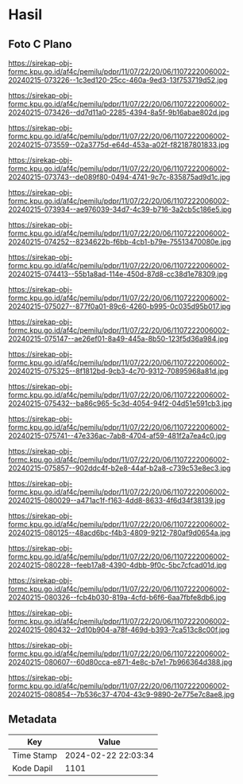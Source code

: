 # Hasil

## Foto C Plano

https://sirekap-obj-formc.kpu.go.id/af4c/pemilu/pdpr/11/07/22/20/06/1107222006002-20240215-073226--1c3ed120-25cc-460a-9ed3-13f753719d52.jpg

https://sirekap-obj-formc.kpu.go.id/af4c/pemilu/pdpr/11/07/22/20/06/1107222006002-20240215-073426--dd7d11a0-2285-4394-8a5f-9b16abae802d.jpg

https://sirekap-obj-formc.kpu.go.id/af4c/pemilu/pdpr/11/07/22/20/06/1107222006002-20240215-073559--02a3775d-e64d-453a-a02f-f82187801833.jpg

https://sirekap-obj-formc.kpu.go.id/af4c/pemilu/pdpr/11/07/22/20/06/1107222006002-20240215-073743--de089f80-0494-4741-9c7c-835875ad9d1c.jpg

https://sirekap-obj-formc.kpu.go.id/af4c/pemilu/pdpr/11/07/22/20/06/1107222006002-20240215-073934--ae976039-34d7-4c39-b716-3a2cb5c186e5.jpg

https://sirekap-obj-formc.kpu.go.id/af4c/pemilu/pdpr/11/07/22/20/06/1107222006002-20240215-074252--8234622b-f6bb-4cb1-b79e-75513470080e.jpg

https://sirekap-obj-formc.kpu.go.id/af4c/pemilu/pdpr/11/07/22/20/06/1107222006002-20240215-074413--55b1a8ad-114e-450d-87d8-cc38d1e78309.jpg

https://sirekap-obj-formc.kpu.go.id/af4c/pemilu/pdpr/11/07/22/20/06/1107222006002-20240215-075027--877f0a01-89c6-4260-b995-0c035d95b017.jpg

https://sirekap-obj-formc.kpu.go.id/af4c/pemilu/pdpr/11/07/22/20/06/1107222006002-20240215-075147--ae26ef01-8a49-445a-8b50-123f5d36a984.jpg

https://sirekap-obj-formc.kpu.go.id/af4c/pemilu/pdpr/11/07/22/20/06/1107222006002-20240215-075325--8f1812bd-9cb3-4c70-9312-70895968a81d.jpg

https://sirekap-obj-formc.kpu.go.id/af4c/pemilu/pdpr/11/07/22/20/06/1107222006002-20240215-075432--ba86c965-5c3d-4054-94f2-04d51e591cb3.jpg

https://sirekap-obj-formc.kpu.go.id/af4c/pemilu/pdpr/11/07/22/20/06/1107222006002-20240215-075741--47e336ac-7ab8-4704-af59-481f2a7ea4c0.jpg

https://sirekap-obj-formc.kpu.go.id/af4c/pemilu/pdpr/11/07/22/20/06/1107222006002-20240215-075857--902ddc4f-b2e8-44af-b2a8-c739c53e8ec3.jpg

https://sirekap-obj-formc.kpu.go.id/af4c/pemilu/pdpr/11/07/22/20/06/1107222006002-20240215-080029--a471ac1f-f163-4dd8-8633-4f6d34f38139.jpg

https://sirekap-obj-formc.kpu.go.id/af4c/pemilu/pdpr/11/07/22/20/06/1107222006002-20240215-080125--48acd6bc-f4b3-4809-9212-780af9d0654a.jpg

https://sirekap-obj-formc.kpu.go.id/af4c/pemilu/pdpr/11/07/22/20/06/1107222006002-20240215-080228--feeb17a8-4390-4dbb-9f0c-5bc7cfcad01d.jpg

https://sirekap-obj-formc.kpu.go.id/af4c/pemilu/pdpr/11/07/22/20/06/1107222006002-20240215-080326--fcb4b030-819a-4cfd-b6f6-6aa7fbfe8db6.jpg

https://sirekap-obj-formc.kpu.go.id/af4c/pemilu/pdpr/11/07/22/20/06/1107222006002-20240215-080432--2d10b904-a78f-469d-b393-7ca513c8c00f.jpg

https://sirekap-obj-formc.kpu.go.id/af4c/pemilu/pdpr/11/07/22/20/06/1107222006002-20240215-080607--60d80cca-e871-4e8c-b7e1-7b966364d388.jpg

https://sirekap-obj-formc.kpu.go.id/af4c/pemilu/pdpr/11/07/22/20/06/1107222006002-20240215-080854--7b536c37-4704-43c9-9890-2e775e7c8ae8.jpg


## Metadata

| Key        | Value               |
| ---------- | ------------------- |
| Time Stamp | 2024-02-22 22:03:34 |
| Kode Dapil | 1101                |



